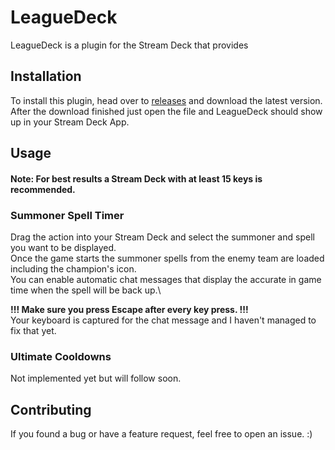 # LeagueDeck

LeagueDeck is a plugin for the Stream Deck that provides 

## Installation

To install this plugin, head over to [releases](https://github.com/TimeBlaster/LeagueDeck/releases) and download the latest version.\
After the download finished just open the file and LeagueDeck should show up in your Stream Deck App.

## Usage

#### Note: For best results a Stream Deck with at least 15 keys is recommended.

### Summoner Spell Timer

Drag the action into your Stream Deck and select the summoner and spell you want to be displayed.\
Once the game starts the summoner spells from the enemy team are loaded including the champion's icon.\
You can enable automatic chat messages that display the accurate in game time when the spell will be back up.\

**!!! Make sure you press Escape after every key press. !!!**\
Your keyboard is captured for the chat message and I haven't managed to fix that yet.

### Ultimate Cooldowns

Not implemented yet but will follow soon.

## Contributing
If you found a bug or have a feature request, feel free to open an issue. :)
